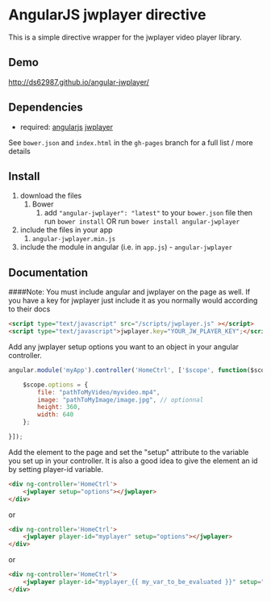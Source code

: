 # AngularJS jwplayer directive

This is a simple directive wrapper for the jwplayer video player library.  

## Demo
http://ds62987.github.io/angular-jwplayer/

## Dependencies
- required:
	[angularjs](http://angularjs.org/)
	[jwplayer](http://www.jwplayer.com/)

See `bower.json` and `index.html` in the `gh-pages` branch for a full list / more details

## Install
1. download the files
	1. Bower
		1. add `"angular-jwplayer": "latest"` to your `bower.json` file then run `bower install` OR run `bower install angular-jwplayer`
2. include the files in your app
	1. `angular-jwplayer.min.js`
3. include the module in angular (i.e. in `app.js`) - `angular-jwplayer`


## Documentation
####Note: You must include angular and jwplayer on the page as well.
If you have a key for jwplayer just include it as you normally would according to their docs
```html
<script type="text/javascript" src="/scripts/jwplayer.js" ></script>
<script type="text/javascript">jwplayer.key="YOUR_JW_PLAYER_KEY";</script>

```

Add any jwplayer setup options you want to an object in your angular controller.
```js
angular.module('myApp').controller('HomeCtrl', ['$scope', function($scope) {

	$scope.options = {
		file: "pathToMyVideo/myvideo.mp4",
		image: "pathToMyImage/image.jpg", // optionnal
        height: 360,
        width: 640
	};

}]);

```

Add the element to the page and set the "setup" attribute to the variable you set up in your controller.  It is also a good idea to
give the element an id by setting player-id variable.
```html
<div ng-controller='HomeCtrl'>	
	<jwplayer setup="options"></jwplayer>
</div>

```
or
```html
<div ng-controller='HomeCtrl'>
	<jwplayer player-id="myplayer" setup="options"></jwplayer>
</div>

```
or
```html
<div ng-controller='HomeCtrl'>
	<jwplayer player-id="myplayer_{{ my_var_to_be_evaluated }}" setup="options"></jwplayer>
</div>

```
